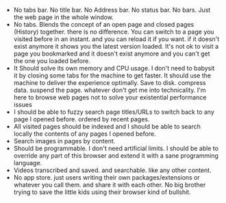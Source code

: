 * No tabs bar. No title bar. No Address bar. No status bar. No bars. Just the web page in the whole window.
* No tabs. Blends the concept of an open page and closed pages (History) together. there is no difference. You can switch to a page you visited before in an instant. and you can reload it if you want. if it doesn't exist anymore it shows you the latest version loaded. It's not ok to visit a page you bookmarked and it doesn't exist anymore and you can't get the one you loaded before.
* It Should solve its own memory and CPU usage. I don't need to babysit it by closing some tabs for the machine to get faster. It should use the machine to deliver the experience optimally. Save to disk. compress data. suspend the page. whatever don't get me into technicality. I'm here to browse web pages not to solve your existential performance issues
* I should be able to fuzzy search page titles/URLs to switch back to any page I opened before. ordered by recent pages.
* All visited pages should be indexed and I should be able to search locally the contents of any pages I opened before.
* Search images in pages by content.
* Should be programmable. I don't need artificial limits. I should be able to override any part of this browser and extend it with a sane programming language.
* Videos transcribed and saved. and searchable. like any other content.
* No app store. just users writing their own packages/extensions or whatever you call them. and share it with each other. No big brother trying to save the little kids using their browser kind of bullshit.
